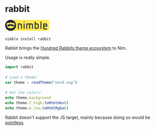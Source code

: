 # rabbit

[![nimble](https://raw.githubusercontent.com/knaque/nimble-tag-2/master/nimble-tag-2.png)](https://github.com/knaque/nimble-tag-2)

`nimble install rabbit`

Rabbit brings the
[Hundred Rabbits theme ecosystem](https://github.com/hundredrabbits/Themes)
to Nim.

Usage is really simple.
```nim
import rabbit

# Load a theme!
var theme = readTheme("nord.svg")

# Get the colors!
echo theme.background
echo theme.f_high.toHtmlHex()
echo theme.b_low.toHtmlRgba()
```

Rabbit doesn't support the JS target, mainly because doing so would be
[pointless](https://github.com/hundredrabbits/Themes/blob/master/scripts/lib/theme.js).